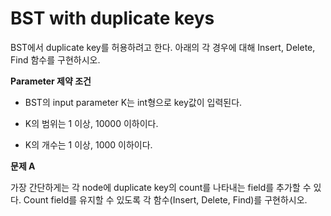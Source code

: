 # BST with duplicate keys

BST에서 duplicate key를 허용하려고 한다. 아래의 각 경우에 대해 Insert, Delete, Find 함수를 구현하시오.

**Parameter 제약 조건**

- BST의 input parameter K는 int형으로 key값이 입력된다.

- K의 범위는 1 이상, 10000 이하이다.

- K의 개수는 1 이상, 1000 이하이다.


**문제 A**

가장 간단하게는 각 node에 duplicate key의 count를 나타내는 field를 추가할 수 있다. Count field를 유지할 수 있도록 각 함수(Insert, Delete, Find)를 구현하시오.

